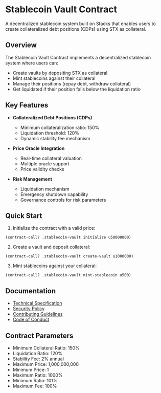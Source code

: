 # Stablecoin Vault Contract

A decentralized stablecoin system built on Stacks that enables users to create collateralized debt positions (CDPs) using STX as collateral.

## Overview

The Stablecoin Vault Contract implements a decentralized stablecoin system where users can:

- Create vaults by depositing STX as collateral
- Mint stablecoins against their collateral
- Manage their positions (repay debt, withdraw collateral)
- Get liquidated if their position falls below the liquidation ratio

## Key Features

- **Collateralized Debt Positions (CDPs)**

  - Minimum collateralization ratio: 150%
  - Liquidation threshold: 120%
  - Dynamic stability fee mechanism

- **Price Oracle Integration**

  - Real-time collateral valuation
  - Multiple oracle support
  - Price validity checks

- **Risk Management**
  - Liquidation mechanism
  - Emergency shutdown capability
  - Governance controls for risk parameters

## Quick Start

1. Initialize the contract with a valid price:

```clarity
(contract-call? .stablecoin-vault initialize u50000000)
```

2. Create a vault and deposit collateral:

```clarity
(contract-call? .stablecoin-vault create-vault u1000000)
```

3. Mint stablecoins against your collateral:

```clarity
(contract-call? .stablecoin-vault mint-stablecoin u500)
```

## Documentation

- [Technical Specification](docs/technical-specification.md)
- [Security Policy](SECURITY.md)
- [Contributing Guidelines](CONTRIBUTING.md)
- [Code of Conduct](CODE_OF_CONDUCT.md)

## Contract Parameters

- Minimum Collateral Ratio: 150%
- Liquidation Ratio: 120%
- Stability Fee: 2% annual
- Maximum Price: 1,000,000,000
- Minimum Price: 1
- Maximum Ratio: 1000%
- Minimum Ratio: 101%
- Maximum Fee: 100%

